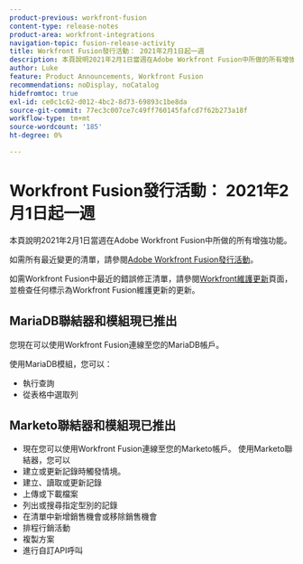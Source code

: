 ```yaml
---
product-previous: workfront-fusion
content-type: release-notes
product-area: workfront-integrations
navigation-topic: fusion-release-activity
title: Workfront Fusion發行活動： 2021年2月1日起一週
description: 本頁說明2021年2月1日當週在Adobe Workfront Fusion中所做的所有增強功能。
author: Luke
feature: Product Announcements, Workfront Fusion
recommendations: noDisplay, noCatalog
hidefromtoc: true
exl-id: ce0c1c62-d012-4bc2-8d73-69893c1be8da
source-git-commit: 77ec3c007ce7c49ff760145fafcd7f62b273a18f
workflow-type: tm+mt
source-wordcount: '185'
ht-degree: 0%

---
```


# Workfront Fusion發行活動： 2021年2月1日起一週

本頁說明2021年2月1日當週在Adobe Workfront Fusion中所做的所有增強功能。

如需所有最近變更的清單，請參閱[Adobe Workfront Fusion發行活動](/help/workfront-fusion/fusion-product-releases/fusion-release-activity.md)。

如需Workfront Fusion中最近的錯誤修正清單，請參閱[Workfront維護更新](https://experienceleague.adobe.com/docs/workfront-known-issues/releases/current-updates.html?lang=zh-Hant)頁面，並檢查任何標示為Workfront Fusion維護更新的更新。


## MariaDB聯結器和模組現已推出

您現在可以使用Workfront Fusion連線至您的MariaDB帳戶。

使用MariaDB模組，您可以：

* 執行查詢
* 從表格中選取列

## Marketo聯結器和模組現已推出

* 現在您可以使用Workfront Fusion連線至您的Marketo帳戶。 使用Marketo聯結器，您可以
* 建立或更新記錄時觸發情境。
* 建立、讀取或更新記錄
* 上傳或下載檔案
* 列出或搜尋指定型別的記錄
* 在清單中新增銷售機會或移除銷售機會
* 排程行銷活動
* 複製方案
* 進行自訂API呼叫
